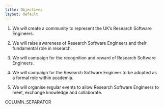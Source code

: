 ```yaml
---
title: Objectives
layout: default
---
```


1. We will create a community to represent the UK’s Research Software Engineers.

2. We will raise awareness of Research Software Engineers and their fundamental role in research.

3. We will campaign for the recognition and reward of Research Software Engineers.

4. We will campaign for the Research Software Engineer to be adopted as a formal role within academia.

5. We will organise regular events to allow Research Software Engineers to meet, exchange knowledge and collaborate.

COLUMN_SEPARATOR

